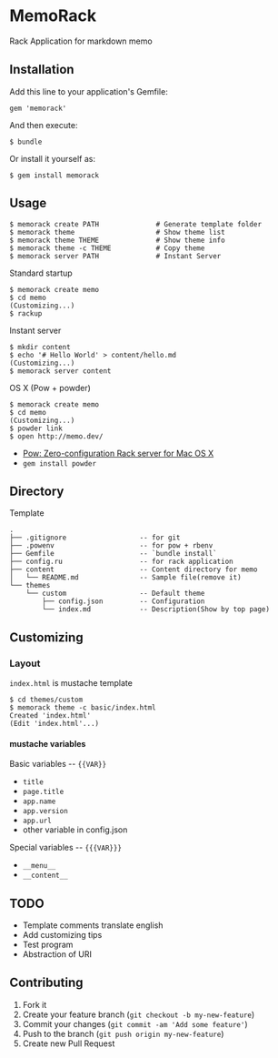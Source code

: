 # MemoRack

Rack Application for markdown memo

## Installation

Add this line to your application's Gemfile:

    gem 'memorack'

And then execute:

    $ bundle

Or install it yourself as:

    $ gem install memorack

## Usage

	$ memorack create PATH				# Generate template folder
	$ memorack theme					# Show theme list
	$ memorack theme THEME				# Show theme info
	$ memorack theme -c THEME			# Copy theme
	$ memorack server PATH				# Instant Server

Standard startup

	$ memorack create memo
	$ cd memo
	(Customizing...)
	$ rackup

Instant server

	$ mkdir content
	$ echo '# Hello World' > content/hello.md
	(Customizing...)
	$ memorack server content

OS X (Pow + powder)

	$ memorack create memo
	$ cd memo
	(Customizing...)
	$ powder link
	$ open http://memo.dev/

* [Pow: Zero-configuration Rack server for Mac OS X](http://pow.cx)
* `gem install powder`

## Directory

Template

	.
	├── .gitignore					-- for git
	├── .powenv						-- for pow + rbenv
	├── Gemfile						-- `bundle install`
	├── config.ru					-- for rack application
	├── content						-- Content directory for memo
	│   └── README.md				-- Sample file(remove it)
	└── themes
	    └── custom					-- Default theme
	        ├── config.json			-- Configuration
	        └── index.md			-- Description(Show by top page)

## Customizing

### Layout

`index.html` is mustache template

	$ cd themes/custom
	$ memorack theme -c basic/index.html
	Created 'index.html'
	(Edit 'index.html'...)

#### mustache variables

Basic variables -- `{{VAR}}`

* `title`
* `page.title`
* `app.name`
* `app.version`
* `app.url`
* other variable in config.json

Special variables -- `{{{VAR}}}`

* `__menu__`
* `__content__`

## TODO

* Template comments translate english
* Add customizing tips
* Test program
* Abstraction of URI

## Contributing

1. Fork it
2. Create your feature branch (`git checkout -b my-new-feature`)
3. Commit your changes (`git commit -am 'Add some feature'`)
4. Push to the branch (`git push origin my-new-feature`)
5. Create new Pull Request

